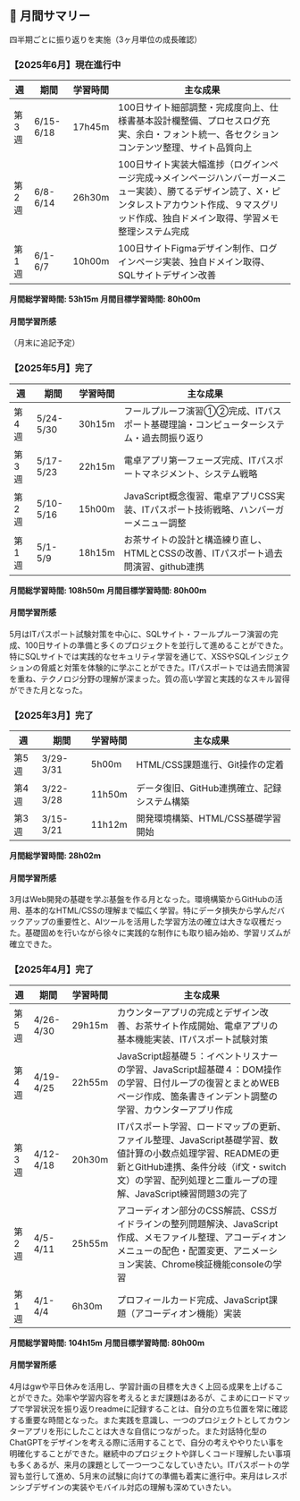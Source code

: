 ## 📅 月間サマリー
四半期ごとに振り返りを実施（3ヶ月単位の成長確認）

### 【2025年6月】現在進行中
| 週 | 期間 | 学習時間 | 主な成果 |
|------|----------|----------|--------------|
| 第3週 | 6/15-6/18 | 17h45m | 100日サイト細部調整・完成度向上、仕様書基本設計欄整備、プロセスログ充実、余白・フォント統一、各セクションコンテンツ整理、サイト品質向上 |
| 第2週 | 6/8-6/14 | 26h30m | 100日サイト実装大幅進捗（ログインページ完成→メインページハンバーガーメニュー実装）、勝てるデザイン読了、X・ピンタレストアカウント作成、９マスグリッド作成、独自ドメイン取得、学習メモ整理システム完成 |
| 第1週 | 6/1-6/7 | 10h00m | 100日サイトFigmaデザイン制作、ログインページ実装、独自ドメイン取得、SQLサイトデザイン改善 |

**月間総学習時間: 53h15m**
**月間目標学習時間: 80h00m**

#### 月間学習所感
（月末に追記予定）

### 【2025年5月】完了
| 週 | 期間 | 学習時間 | 主な成果 |
|------|----------|----------|--------------|
| 第4週 | 5/24-5/30 | 30h15m | フールプルーフ演習①②完成、ITパスポート基礎理論・コンピューターシステム・過去問振り返り |
| 第3週 | 5/17-5/23 | 22h15m | 電卓アプリ第一フェーズ完成、ITパスポートマネジメント、システム戦略 |
| 第2週 | 5/10-5/16 | 15h00m | JavaScript概念復習、電卓アプリCSS実装、ITパスポート技術戦略、ハンバーガーメニュー調整 |
| 第1週 | 5/1-5/9 | 18h15m | お茶サイトの設計と構造練り直し、HTMLとCSSの改善、ITパスポート過去問演習、github連携 |

**月間総学習時間: 108h50m**
**月間目標学習時間: 80h00m**

#### 月間学習所感
5月はITパスポート試験対策を中心に、SQLサイト・フールプルーフ演習の完成、100日サイトの準備と多くのプロジェクトを並行して進めることができた。特にSQLサイトでは実践的なセキュリティ学習を通じて、XSSやSQLインジェクションの脅威と対策を体験的に学ぶことができた。ITパスポートでは過去問演習を重ね、テクノロジ分野の理解が深まった。質の高い学習と実践的なスキル習得ができた月となった。

### 【2025年3月】完了
| 週 | 期間 | 学習時間 | 主な成果 |
|------|----------|----------|--------------|
| 第5週 | 3/29-3/31 | 5h00m | HTML/CSS課題進行、Git操作の定着 |
| 第4週 | 3/22-3/28 | 11h50m | データ復旧、GitHub連携確立、記録システム構築 |
| 第3週 | 3/15-3/21 | 11h12m | 開発環境構築、HTML/CSS基礎学習開始 |

**月間総学習時間: 28h02m**

#### 月間学習所感
3月はWeb開発の基礎を学ぶ基盤を作る月となった。環境構築からGitHubの活用、基本的なHTML/CSSの理解まで幅広く学習。特にデータ損失から学んだバックアップの重要性と、AIツールを活用した学習方法の確立は大きな収穫だった。基礎固めを行いながら徐々に実践的な制作にも取り組み始め、学習リズムが確立できた。

### 【2025年4月】完了
| 週 | 期間 | 学習時間 | 主な成果 |
|------|----------|----------|--------------|
| 第5週 | 4/26-4/30 | 29h15m | カウンターアプリの完成とデザイン改善、お茶サイト作成開始、電卓アプリの基本機能実装、ITパスポート試験対策 |
| 第4週 | 4/19-4/25 | 22h55m | JavaScript超基礎５：イベントリスナーの学習、JavaScript超基礎４：DOM操作の学習、日付ループの復習とまとめWEBページ作成、箇条書きインデント調整の学習、カウンターアプリ作成 |
| 第3週 | 4/12-4/18 | 20h30m | ITパスポート学習、ロードマップの更新、ファイル整理、JavaScript基礎学習、数値計算の小数点処理学習、READMEの更新とGitHub連携、条件分岐（if文・switch文）の学習、配列処理と二重ループの理解、JavaScript練習問題3の完了 |
| 第2週 | 4/5-4/11 | 25h55m | アコーディオン部分のCSS解読、CSSガイドラインの整列問題解決、JavaScript作成、メモファイル整理、アコーディオンメニューの配色・配置変更、アニメーション実装、Chrome検証機能consoleの学習 |
| 第1週 | 4/1-4/4 | 6h30m | プロフィールカード完成、JavaScript課題（アコーディオン機能）実装 |

**月間総学習時間: 104h15m**
**月間目標学習時間: 80h00m**

#### 月間学習所感
4月はgwや平日休みを活用し、学習計画の目標を大きく上回る成果を上げることができた。効率や学習内容を考えるとまだ課題はあるが、こまめにロードマップで学習状況を振り返りreadmeに記録することは、自分の立ち位置を常に確認する重要な時間となった。また実践を意識し、一つのプロジェクトとしてカウンターアプリを形にしたことは大きな自信につながった。また対話特化型のChatGPTをデザインを考える際に活用することで、自分の考えややりたい事を明確化することができた。継続中のプロジェクトや詳しくコード理解したい事項も多くあるが、来月の課題として一つ一つこなしていきたい。ITパスポートの学習も並行して進め、5月末の試験に向けての準備も着実に進行中。来月はレスポンシブデザインの実装やモバイル対応の理解も深めていきたい。